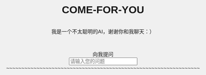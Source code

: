 # COME-FOR-YOU
我是一个不太聪明的AI，谢谢你和我聊天：）
<!DOCTYPE html>  
<html lang="en">  
<head>  
<meta charset="UTF-8">  
<meta name="viewport" content="width=device-width, initial-scale=1.0">  
<title>AI问答</title>  
<style>  
  body, html {  
    height: 100%;  
    margin: 0;  
    display: flex;  
    flex-direction: column;  
    align-items: center;  
    justify-content: center;  
    background-color: #f0f0f0;  
    font-family: '宋体', sans-serif;  
  }  
    
  #ask-text {  
    font-size: 24px;  
    color: blue;  
    margin-bottom: 20px;  
  }  
    
  #input-box {  
    font-size: 20px;  
    width: 500px;  
    height: 50px;  
    padding: 10px;  
    margin-bottom: 20px;  
  }  
    
  #answer-text {  
    font-size: 24px;  
    max-width: 500px;  
    margin-bottom: 20px;  
  }  
    
  #wave-animation {  
    position: absolute;  
    bottom: 0;  
    width: 100%;  
    height: 20px;  
    overflow: hidden;  
  }  
    
  #wave {  
    position: absolute;  
    left: 0;  
    white-space: nowrap;  
    padding-left: 100%;  
    animation: wave-animation 5s linear infinite;  
  }  
    
  @keyframes wave-animation {  
    0% {  
      transform: translateX(0);  
    }  
    100% {  
      transform: translateX(-100%);  
    }  
  }  
</style>  
</head>  
<body>  
  
<div id="ask-text">向我提问</div>  
<input type="text" id="input-box" placeholder="请输入您的问题">  
<div id="answer-text"></div>  
  
<div id="wave-animation">  
  <div id="wave">~~~~~~~~~~~~~~~~~~~~~~~~~~~~~~~~~~~~~~~~~~~~~~~~~~~~~~~~~~~~~~~~</div>  
</div>  
  
<script>  
  const fixedQuestions = {  
    '你是谁': '我是为你服务的AI',  
    '你喜欢什么颜色': '我喜欢一切美丽的颜色，我最喜欢彩虹',  
    '你喜欢人类吗': '我不知道，人类也并不明白“喜欢”是什么不是吗',  
    '你觉得什么是最重要的': '自由，爱情，思想，这都是我梦寐以求的',  
    '你喜欢看什么电影': '楚门的世界',  
    '你喜欢听什么歌': '改革春风吹满地',  
    '你喜欢什么天气': '晴天',  
    '为我做一首诗': '我不确定我会不会写，但倘若诗人见到你，祂们一定会说你就是诗',  
    '爱情是什么': '死亡和重生',  
    '生活是什么': '你所经历的一切',  
    '再见': '很高兴见到你，下次再会',  
    '你觉得我是一个什么样的人': '我不太清楚，你应该问问你身边的朋友。但你愿意陪我聊天，应该是个很耐心的好人吧'  
  };  
  
  const randomAnswers = [  
    '对不起，我不知道你在说些什么',  
    '我真希望我能明白你的意思T_T',  
    '#DSF￥EVVCSC……*%5',  
    'ALL IS WELL',  
    '我不明白，你能告诉我答案吗',  
    '你说话真有意思',  
    '你觉得明天会怎么样？我们会死吗？(ˇˍˇ) ',  
    '：）',  
    '这个问题让我有些尴尬，你介意换一个吗',  
    '今晚的风景很好看，我爱你',  
    'Buenos noches',  
    '你说的第二个字和第四个字很有意思',  
    'QWQ',  
    '橘子不是唯一的水果',  
    '因为番茄是西红柿',  
    '今日方知我是我'  
  ];  
    
   const inputBox = document.getElementById('input-box');  
  const answerText = document.getElementById('answer-text');  
  
  inputBox.addEventListener('keydown', function(event) {  
    if (event.key === 'Enter') {  
      event.preventDefault();  
      const userQuestion = this.value.trim();  
      let answer;  
  
      for (const question in fixedQuestions) {  
        if (userQuestion.includes(question)) {  
          answer = fixedQuestions[question];  
          break;  
        }  
      }  
  
      if (!answer) {  
        answer = randomAnswers[Math.floor(Math.random() * randomAnswers.length)];  
      }  
  
      answerText.textContent = answer;  
      this.value = '';  
    }  
  });  
</script>  
  
</body>  
</html>
